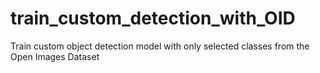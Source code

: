 # train_custom_detection_with_OID
Train custom object detection model with only selected classes from the Open Images Dataset
